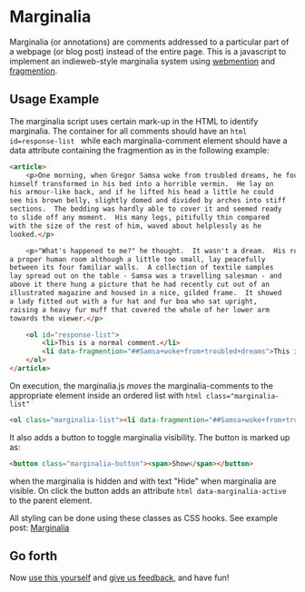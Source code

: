 # Marginalia

Marginalia (or annotations) are comments addressed to a particular part of a webpage (or blog post) instead of the entire page. This is a javascript to implement an indieweb-style marginalia system using [webmention](https://indiewebcamp.com/webmention) and [fragmention](http://www.kevinmarks.com/fragmentions.html).


## Usage Example

The marginalia script uses certain mark-up in the HTML to identify marginalia. The container for all comments should have an ```html id=response-list ``` while each marginalia-comment element should have a data attribute containing the fragmention as in the following example:

```html
<article>
	<p>One morning, when Gregor Samsa woke from troubled dreams, he found
himself transformed in his bed into a horrible vermin.  He lay on
his armour-like back, and if he lifted his head a little he could
see his brown belly, slightly domed and divided by arches into stiff
sections.  The bedding was hardly able to cover it and seemed ready
to slide off any moment.  His many legs, pitifully thin compared
with the size of the rest of him, waved about helplessly as he
looked.</p>

	<p>"What's happened to me?" he thought.  It wasn't a dream.  His room,
a proper human room although a little too small, lay peacefully
between its four familiar walls.  A collection of textile samples
lay spread out on the table - Samsa was a travelling salesman - and
above it there hung a picture that he had recently cut out of an
illustrated magazine and housed in a nice, gilded frame.  It showed
a lady fitted out with a fur hat and fur boa who sat upright,
raising a heavy fur muff that covered the whole of her lower arm
towards the viewer.</p>

	<ol id="response-list">
		<li>This is a normal comment.</li>
		<li data-fragmention="##Samsa+woke+from+troubled+dreams">This is a marginalia-comment.</li>
	</ol>
</article>
```

On execution, the marginalia.js _moves_ the marginalia-comments to the appropriate element inside an ordered list with ```html class="marginalia-list" ```

```html
<ol class="marginalia-list"><li data-fragmention="##Samsa+woke+from+troubled+dreams">This is a marginalia-comment.</li></ol>
```

It also adds a button to toggle marginalia visibility. The button is marked up as:

```html
<button class="marginalia-button"><span>Show</span></button>
```
when the marginalia is hidden and with text "Hide" when marginalia are visible. On click the button adds an attribute ```html data-marginalia-active ``` to the parent element.

All styling can be done using these classes as CSS hooks. See example post: [Marginalia](https://kartikprabhu.com/article/marginalia)




## Go forth

Now [use this yourself](https://github.com/chapmanu/fragmentions/blob/master/example.html) and [give us feedback](https://github.com/chapmanu/fragmentions/issues), and have fun!

